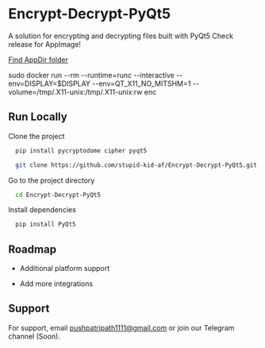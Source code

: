
# Encrypt-Decrypt-PyQt5

A solution for encrypting and decrypting files built with PyQt5
Check release for AppImage!

[Find AppDir folder](https://github.com/stupid-kid-af/enc-dec.AppDir)

sudo docker run --rm --runtime=runc --interactive --env=DISPLAY=$DISPLAY --env=QT_X11_NO_MITSHM=1 --volume=/tmp/.X11-unix:/tmp/.X11-unix:rw enc

## Run Locally

Clone the project
```bash
  pip install pycryptodome cipher pyqt5
```

```bash
  git clone https://github.com/stupid-kid-af/Encrypt-Decrypt-PyQt5.git
```

Go to the project directory

```bash
  cd Encrypt-Decrypt-PyQt5
```

Install dependencies

```bash
  pip install PyQt5
```


  
## Roadmap

- Additional platform support

- Add more integrations

  
## Support

For support, email pushpatripath1111@gmail.com or join our Telegram channel (Soon).

  

